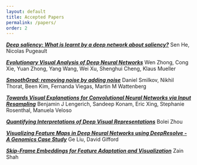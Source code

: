 ```yaml
---
layout: default
title: Accepted Papers
permalink: /papers/
order: 2
---
```


***[Deep saliency: What is learnt by a deep network about saliency?]***
Sen He, Nicolas Pugeault

***[Evolutionary Visual Analysis of Deep Neural Networks]***
Wen Zhong, Cong Xie, Yuan Zhong, Yang Wang, Wei Xu, Shenghui Cheng, Klaus Mueller

***[SmoothGrad: removing noise by adding noise]***
Daniel Smilkov, Nikhil Thorat, Been Kim, Fernanda Viegas, Martin M Wattenberg

***[Towards Visual Explanations for Convolutional Neural Networks via Input Resampling]***
Benjamin J Lengerich, Sandeep Konam, Eric Xing, Stephanie Rosenthal, Manuela Veloso

***[Quantifying Interpretations of Deep Visual Representations]***
Bolei Zhou

***[Visualizing Feature Maps in Deep Neural Networks using DeepResolve - A Genomics Case Study]***
Ge Liu, David Gifford

***[Skip-Frame Embeddings for Feature Adaptation and Visualization]***
Zain Shah


[Deep saliency: What is learnt by a deep network about saliency?]: ../assets/papers/1.pdf
[Evolutionary Visual Analysis of Deep Neural Networks]: ../assets/papers/5.pdf
[SmoothGrad: removing noise by adding noise]: ../assets/papers/3.pdf
[Towards Visual Explanations for Convolutional Neural Networks via Input Resampling]: ../assets/papers/2.pdf
[Quantifying Interpretations of Deep Visual Representations]: ../assets/papers/6.pdf
[Visualizing Feature Maps in Deep Neural Networks using DeepResolve - A Genomics Case Study]: ../assets/papers/7.pdf
[Skip-Frame Embeddings for Feature Adaptation and Visualization]: ../assets/papers/8.pdf


<script>
  (function(i,s,o,g,r,a,m){i['GoogleAnalyticsObject']=r;i[r]=i[r]||function(){
  (i[r].q=i[r].q||[]).push(arguments)},i[r].l=1*new Date();a=s.createElement(o),
  m=s.getElementsByTagName(o)[0];a.async=1;a.src=g;m.parentNode.insertBefore(a,m)
  })(window,document,'script','https://www.google-analytics.com/analytics.js','ga');

  ga('create', 'UA-48160406-2', 'auto');
  ga('send', 'pageview');

</script>